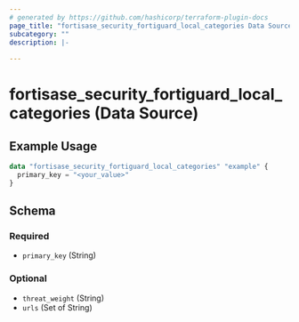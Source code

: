 ```yaml
---
# generated by https://github.com/hashicorp/terraform-plugin-docs
page_title: "fortisase_security_fortiguard_local_categories Data Source - fortisase"
subcategory: ""
description: |-
  
---
```


# fortisase_security_fortiguard_local_categories (Data Source)



## Example Usage

```terraform
data "fortisase_security_fortiguard_local_categories" "example" {
  primary_key = "<your_value>"
}
```

<!-- schema generated by tfplugindocs -->
## Schema

### Required

- `primary_key` (String)

### Optional

- `threat_weight` (String)
- `urls` (Set of String)
